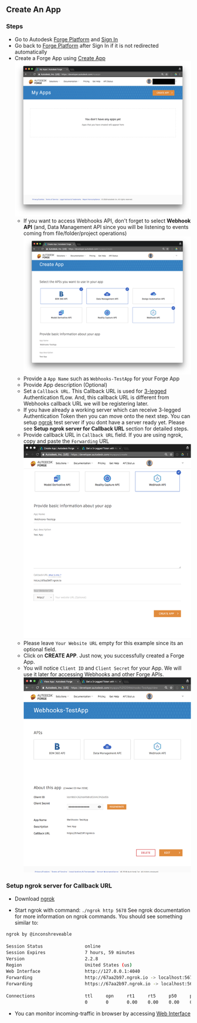 ## Create An App

### Steps

* Go to Autodesk [Forge Platform](https://developer.autodesk.com/) and [Sign In](https://accounts.autodesk.com/Authentication/LogOn)
* Go back to [Forge Platform](https://developer.autodesk.com/) after Sign In if it is not redirected automatically
* Create a Forge App using [Create App](https://developer.autodesk.com/myapps)
![Create App 1](../image/1.png)
  * If you want to access Webhooks API, don't forget to select **Webhook API** (and, Data Management API since you will be listening to events coming from file/folder/project operations)
![Create App 2](../image/2.png)
  * Provide a `App Name` such as `Webhooks-TestApp` for your Forge App
  * Provide App description (Optional)
  * Set a `Callback URL`. This Callback URL is used for [3-legged](https://developer.autodesk.com/en/docs/oauth/v2/tutorials/get-3-legged-token/) Authentication fLow. And, this callback URL is different from Webhooks callback URL we will be registering later.
  * If you have already a working server which can receive 3-legged Authentication Token then you can move onto the next step. You can setup  [ngrok](https://ngrok.com) test server if you dont have a server ready yet. Please see **Setup ngrok server for Callback URL** section for detailed steps.
  * Provide callback URL in `Callback URL` field. If you are using ngrok, copy and paste the `Forwarding` URL
![Create App 3](../image/3.png)
  * Please leave `Your Website URL` empty for this example since its an optional field.
  * Click on **CREATE APP**. Just now, you successfully created a Forge App.
  * You will notice `Client ID` and `Client Secret` for your App. We will use it later for accessing Webhooks and other Forge APIs.
![Create App 4](../image/4.png)   


### Setup ngrok server for Callback URL

* Download [ngrok](https://ngrok.com/download)

* Start ngrok with command: `./ngrok http 5678` See ngrok documentation for more information on ngrok commands. You should see something similar to:
```sh
ngrok by @inconshreveable                                    

Session Status                online                                          
Session Expires               7 hours, 59 minutes                             
Version                       2.2.8                                           
Region                        United States (us)                              
Web Interface                 http://127.0.0.1:4040                           
Forwarding                    http://67aa2b97.ngrok.io -> localhost:5678      
Forwarding                    https://67aa2b97.ngrok.io -> localhost:5678     

Connections                   ttl     opn     rt1     rt5     p50     p90     
                              0       0       0.00    0.00    0.00    0.00
```

* You can monitor incoming-traffic in browser by accessing [Web Interface](http://127.0.0.1:4040)
